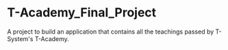 # T-Academy_Final_Project
A project to build an application that contains all the teachings passed by T-System's T-Academy.
